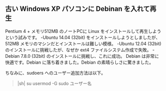 ## 古い Windows XP パソコンに Debinan を入れて再生

Pentium 4 + メモリ512MB のノートPCに Linux をインストールして再生しようという試みです。
-Ubuntu 14.04 (32bit) をインストールしようとしましたが、512MB メモリのマシンだとインストールは難しい模様。
-Ubuntu 12.04 (32bit) のインストールに挑戦したが、なぜか ext4 ファイルシステム作成で失敗。
-Debian 7.8.0 (32bit) のインストールに挑戦し、これに成功。
Debian は非常に快適です。Debian に落ち着きました。Debian の素晴らしさに驚きました。

ちなみに、sudoers へのユーザー追加方法は以下。
>|sh|
su
usermod -G sudo ユーザー名
```

